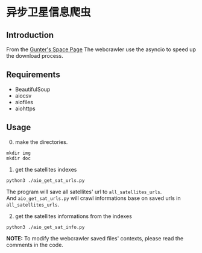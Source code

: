 # 异步卫星信息爬虫

## Introduction

From the [Gunter's Space Page](https://space.skyrocket.de/)
The webcrawler use the asyncio to speed up the download process.

## Requirements

- BeautifulSoup
- aiocsv
- aiofiles
- aiohttps

## Usage

0. make the directories.

```shell
mkdir img
mkdir doc
```

1. get the satellites indexes

```shell
python3 ./aio_get_sat_urls.py
```

The program will save all satellites' url to `all_satellites_urls`.  
And `aio_get_sat_urls.py` will crawl informations base on saved urls in `all_satellites_urls`.

2. get the satellites informations from the indexes

```shell
python3 ./aio_get_sat_info.py
```

**NOTE:** To modify the webcrawler saved files' contexts, please read the comments in the code.
